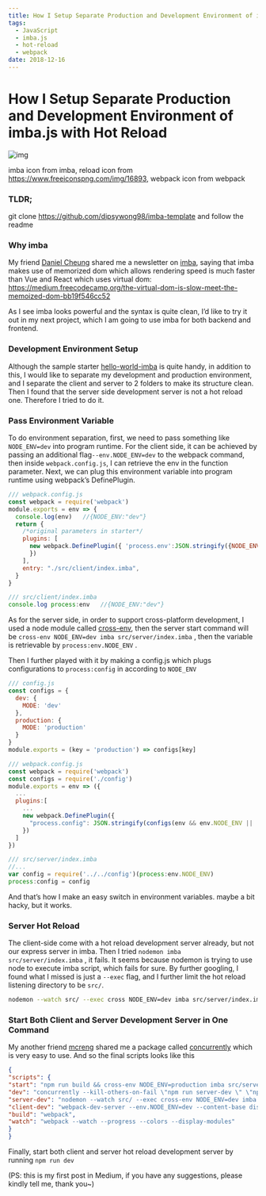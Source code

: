 ```yaml
---
title: How I Setup Separate Production and Development Environment of imba.js with Hot Reload
tags:
  - JavaScript
  - imba.js
  - hot-reload
  - webpack
date: 2018-12-16
---
```


# How I Setup Separate Production and Development Environment of imba.js with Hot Reload

![img](https://cdn-images-1.medium.com/max/800/1*1yz2pBMIinMSU9ArRZsKeQ.png)

imba icon from imba, reload icon from https://www.freeiconspng.com/img/16893, webpack icon from webpack

### TLDR;

git clone https://github.com/dipsywong98/imba-template and follow the readme

### Why imba

My friend [Daniel Cheung](https://medium.com/@danvim) shared me a newsletter on [imba](https://github.com/imba/imba), saying that imba makes use of memorized dom which allows rendering speed is much faster than Vue and React which uses virtual dom: https://medium.freecodecamp.org/the-virtual-dom-is-slow-meet-the-memoized-dom-bb19f546cc52

As I see imba looks powerful and the syntax is quite clean, I’d like to try it out in my next project, which I am going to use imba for both backend and frontend.

### Development Environment Setup

Although the sample starter [hello-world-imba](https://github.com/somebee/hello-world-imba) is quite handy, in addition to this, I would like to separate my development and production environment, and I separate the client and server to 2 folders to make its structure clean. Then I found that the server side development server is not a hot reload one. Therefore I tried to do it.

### Pass Environment Variable

To do environment separation, first, we need to pass something like `NODE_ENV=dev` into program runtime. For the client side, it can be achieved by passing an additional flag`--env.NODE_ENV=dev` to the webpack command, then inside `webpack.config.js`, I can retrieve the env in the function parameter. Next, we can plug this environment variable into program runtime using webpack’s DefinePlugin.

```js
/// webpack.config.js
const webpack = require('webpack')
module.exports = env => {
  console.log(env)   //{NODE_ENV:"dev"}
  return {
    /*original parameters in starter*/
    plugins: [
      new webpack.DefinePlugin({ 'process.env':JSON.stringify({NODE_ENV:'production',...env})
      })
    ],
    entry: "./src/client/index.imba",
  }
}

/// src/client/index.imba
console.log process:env   //{NODE_ENV:"dev"}
```

As for the server side, in order to support cross-platform development, I used a node module called [cross-env](https://www.npmjs.com/package/cross-env), then the server start command will be `cross-env NODE_ENV=dev imba src/server/index.imba` , then the variable is retrievable by `process:env.NODE_ENV` .

Then I further played with it by making a config.js which plugs configurations to `process:config` in according to `NODE_ENV`

```js
/// config.js
const configs = {
  dev: {
    MODE: 'dev'
  },
  production: {
    MODE: 'production'
  }
}
module.exports = (key = 'production') => configs[key]

/// webpack.config.js
const webpack = require('webpack')
const configs = require('./config')
module.exports = env => ({
  ...
  plugins:[
    ...
    new webpack.DefinePlugin({
      "process.config": JSON.stringify(configs(env && env.NODE_ENV || 'production'))
    })
  ]
})

/// src/server/index.imba
//...
var config = require('../../config')(process:env.NODE_ENV)
process:config = config
```

And that’s how I make an easy switch in environment variables. maybe a bit hacky, but it works.

### Server Hot Reload

The client-side come with a hot reload development server already, but not our express server in imba. Then I tried `nodemon imba src/server/index.imba` , it fails. It seems because nodemon is trying to use node to execute imba script, which fails for sure. By further googling, I found what I missed is just a `--exec` flag, and I further limit the hot reload listening directory to be `src/`.

```sh
nodemon --watch src/ --exec cross NODE_ENV=dev imba src/server/index.imba
```

### Start Both Client and Server Development Server in One Command

My another friend [mcreng](http://github.com/mcreng) shared me a package called [concurrently](https://www.npmjs.com/package/concurrently) which is very easy to use. And so the final scripts looks like this

```json
{
"scripts": {
"start": "npm run build && cross-env NODE_ENV=production imba src/server/index.imba",
"dev": "concurrently --kill-others-on-fail \"npm run server-dev \" \"npm run client-dev\"",
"server-dev": "nodemon --watch src/ --exec cross-env NODE_ENV=dev imba src/server/index.imba",
"client-dev": "webpack-dev-server --env.NODE_ENV=dev --content-base dist/",
"build": "webpack",
"watch": "webpack --watch --progress --colors --display-modules"
}
}
```

Finally, start both client and server hot reload development server by running `npm run dev`

(PS: this is my first post in Medium, if you have any suggestions, please kindly tell me, thank you~)